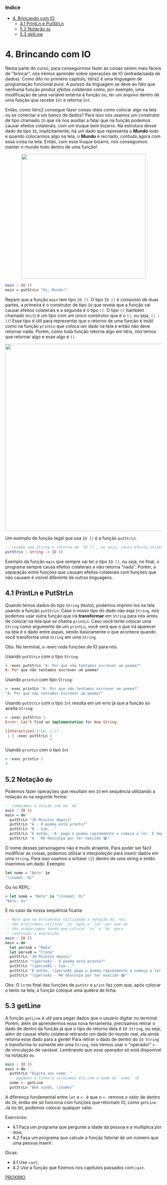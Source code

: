 ### Indice

- [4. Brincando com IO](#4-brincando-com-io)
  - [4.1 PrintLn e PutStrLn](#41-println-e-putstrln)
  - [5.2 Notação `do`](#52-notação-do)
  - [5.3 getLine](#53-getline)

# 4. Brincando com IO

Nesta parte do curso, para conseguirmos fazer as coisas serem mais fáceis de "brincar", nós iremos aprender sobre operações de IO (entrada/saída de dados). Como dito no primeiro capítulo, Idris2 é uma linguagem de programação funcional *pura*. A *pureza* da linguagem se deve ao fato que nenhuma função produz *efeitos colaterais* como, por exemplo, uma modificação de uma variável externa à função ou, ler um arquivo dentro de uma função que recebe `Int` e retorna `Int`. 

Então, como Idris2 consegue fazer coisas úteis como colocar algo na tela ou se conectar a um banco de dados? Para isso nós usamos um construtor de tipo chamado `IO` que irá nos auxiliar a falar que na função podemos causar efeitos colaterais, com um truque bem bizarro. Na estrutura desse dado de tipo `IO`, implicitamente, há um dado que representa o **Mundo** todo e quando colocarmos algo na tela, o **Mundo** é recriado, contudo agora com essa coisa na tela. Então, com esse truque bizarro, nós conseguimos manter o mundo todo dentro de uma função!

<p align="center">
  <img src="https://i.imgur.com/lM70scH.png" width="400px">
</p>


```idris
main : IO ()
main = putStrLn "Oi, Mundo!"
```

Repare que a função `main` tem tipo `IO ()`. O tipo `IO ()` é composto de duas partes, a primeira é o construtor de tipo `IO` que revela que a função vai causar efeitos colaterais e a segunda é o tipo `()`. O tipo `()` (também chamado `Unit`) é um tipo com um único construtor que é o `()`, ou seja, `() : ()`! Esse tipo é útil para representar que o retorno de uma função é inútil como na função `printLn` que coloca um dado na tela e então não deve retornar nada. Porém, como toda função retorna algo em Idris, nós temos que retornar algo e esse algo é `()`.

<p align="center">
  <img src="https://i.imgur.com/ALdBG5T.png" width="600px">
</p>


Um exemplo de função legal que usa `IO ()` é a função `putStrLn`.
```idris
-- recebe uma String e retorna um `IO ()`, ou seja, causa efeito colateral e retorna ().
putStrLn : String -> IO ()
```

Exemplo da função `main` que sempre vai ter o tipo `IO ()`, ou seja, no final, o programa sempre causa efeitos colaterais e não retorna "nada". Porém, a separação entre funções que causam efeitos colaterais com funções que não causam é visível diferente de outras linguagens.


## 4.1 PrintLn e PutStrLn 

Quando temos dados do tipo `String` (texto), podemos imprimi-los na tela usando a função `putStrLn`. Caso o nosso tipo do dado não seja `String`, nós podemos usar outra função que irá **transformar** em `String` para nós antes de colocar na tela que se chama `printLn`. Caso você tente colocar uma `String` como argumento de um `printLn`, você verá que o que irá aparecer na tela é o dado entre aspas, sendo basicamente o que acontece quando você transforma uma `String` em uma `String`. 

Obs: No terminal, o :exec roda funções de IO para nós.

Usando `putStrLn` com o tipo `String`:
```idris
> :exec putStrLn "A: Por que não tentamos escrever um poema?"
A: Por que não tentamos escrever um poema?
```

Usando `printLn` com tipo `String`:
```idris
> :exec printLn "A: Por que não tentamos escrever um poema?"
"A: Por que não tentamos escrever um poema?"
```

Usando `putStrLn` com o tipo `Int` resulta em um erro já que a função só aceita `String`:
```idris
> :exec putStrLn 3
Error: Can't find an implementation for Num String.

(Interactive):1:16--1:17
 1 | :exec putStrLn 3
                    ^
```

Usando `printLn` com o tipo `Int`
```idris
> :exec printLn 3
3
```

## 5.2 Notação `do`

Podemos fazer operações que resultam em `IO` em sequência utilizando a notação `do` na seguinte forma: 

```idris
-- começamos a função com um `do`
main : IO ()
main = do 
  putStrLn "30 Minutos depois"
  putStrLn "A - O poema está pronto?"
  putStrLn "B - Sim..."
  putStrLn "E então, 'A' pega o poema rapidamente e começa a ler. E depois de ler, diz em voz baixa:"
  putStrLn "A - Me desculpa por ter nascido 😭"
```

O nome desses personagens não é muito atraente. Para poder ser fácil modificar as coisas,  podemos utilizar a *interpolação* para inserir dados em uma `String`. Para isso usamos a sintaxe `\{}` dentro de uma string e então inserimos um dado. Exemplo:

```idris
let nome = "Beto" in 
"\{nome}: Oi"
```

Ou no REPL:
```idris
> let nome = "Beto" in "\{nome}: Oi"
"Beto: Oi"
```

E no caso da nossa sequência ficaria:

```idris
-- Note que se estivermos utilizando a notação do, nós 
-- não precisamos utilizar `in` após o `let` por que se 
-- não acabariamos tendo que colocar `in` e `do` para 
-- continuar a expressão.
main : IO ()
main = do 
  let persoA = "Maka"
  let persoB = "Crona"
  putStrLn "30 Minutos depois"
  putStrLn "\{persoA} - O poema está pronto?"
  putStrLn "\{persoB} - Sim..."
  putStrLn "E então, \{persoA} pega o poema rapidamente e começa a ler. E depois de ler, diz em voz baixa:"
  putStrLn "\{persoA} - Me desculpa por ter nascido 😭"
```

Obs: O `ln` no final das funções de `putStr` e `print` faz com que, após colocar o texto na tela, a função coloque uma quebra de linha. 

## 5.3 getLine

A função `getLine` é util para pegar dados que o usuário digitar no terminal. Porém, além de aprendermos essa nova ferramenta, precisamos retirar o dado de dentro da função já que o tipo do retorno dela é `IO String`, ou seja, além de causar efeito colateral retirando um dado do mundo real, ela ainda retorna esse dado para a gente! Para retirar o dado de dentro do `IO String` e transforma-lo somente em uma `String`, nós iremos usar o "operador" `<-` de vinculação de variável. Lembrando que esse operador só está disponível na notação `do`.

```idris
main : IO ()
main = do 
  putStrLn "Digite seu nome: "
  -- pegamos a linha e colocamos ela com o nome de `nome` :D
  nome <- getLine
  putStrLn "Bem vindo, \{nome}"
```

A diferença fundamental entre `let` e `<-` é que o `<-` remove o valor de dentro do `IO`, então ele só funciona com funções que retornam IO, como `getLine`. Já no let, podemos colocar qualquer valor.

Exercicios:
- 4.1 Faça um programa que pergunte a idade da pessoa e a multiplica por dois;
- 4.2 Faça um programa que calcule a função fatorial de um número que uma pessoa inserir.

Dicas:
- 4.1 Use `cast`;
- 4.2 Use a função que fizemos nos capítulos passados com `cast`.

<a align="end" href="https://github.com/felipegchi/Idris2Noobs/blob/main/1.Introducao/6.algebraic.md">
 PROXIMO
</a> 

